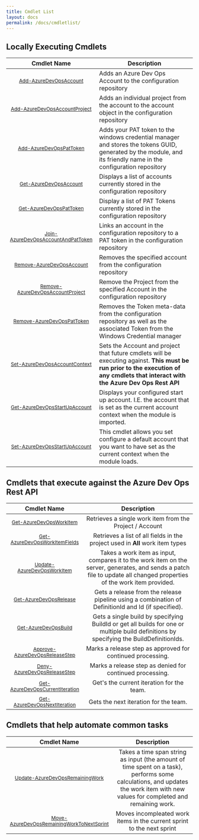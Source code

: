 ```yaml
---
title: Cmdlet List
layout: docs
permalink: /docs/cmdletlist/
---
```


## Locally Executing Cmdlets

| Cmdlet Name | Description |
| :---: | --- |
| [<small class="cmdlet">Add-AzureDevOpsAccount</small>](/docs/cmdlets/core/addaccount/) | Adds an Azure Dev Ops Account to the configuration repository |
| [<small class="cmdlet">Add-AzureDevOpsAccountProject</small>](/docs/cmdlets/core/addaccountproject/) | Adds an individual project from the account to the account object in the configuration repository |
| [<small class="cmdlet">Add-AzureDevOpsPatToken</small>](/docs/cmdlets/core/addpattoken/) | Adds your PAT token to the windows credential manager and stores the tokens GUID, generated by the module, and its friendly name in the configuration repository |
| [<small class="cmdlet">Get-AzureDevOpsAccount</small>](/docs/cmdlets/core/getaccount/) | Displays a list of accounts currently stored in the configuration repository |
| [<small class="cmdlet">Get-AzureDevOpsPatToken</small>](/docs/cmdlets/core/getpattoken/) | Display a list of PAT Tokens currently stored in the configuration repository |
| [<small class="cmdlet">Join-AzureDevOpsAccountAndPatToken</small>](/docs/cmdlets/core/joinaccountandpattoken/) | Links an account in the configuration repository to a PAT token in the configuration repository |
| [<small class="cmdlet">Remove-AzureDevOpsAccount</small>](/docs/cmdlets/core/removeaccount/) | Removes the specified account from the configuration repository |
| [<small class="cmdlet">Remove-AzureDevOpsAccountProject</small>](/docs/cmdlets/core/removeaccountproject/) | Remove the Project from the specified Account in the configuration repository |
| [<small class="cmdlet">Remove-AzureDevOpsPatToken</small>](/docs/cmdlets/core/removepattoken/) | Removes the Token meta-data from the configuration repository as well as the associated Token from the Windows Credential manager |
| [<small class="cmdlet">Set-AzureDevOpsAccountContext</small>](/docs/cmdlets/core/setaccountcontext/) | Sets the Account and project that future cmdlets will be executing against. **This must be run prior to the execution of any cmdlets that interact with the Azure Dev Ops Rest API** |
| [<small class="cmdlet">Get-AzureDevOpsStartUpAccount</small>](/docs/cmdlets/core/getdefaultaccount/) | Displays your configured start up account.  I.E. the account that is set as the current account context when the module is imported. |
| [<small class="cmdlet">Set-AzureDevOpsStartUpAccount</small>](/docs/cmdlets/core/setdefaultaccount/) | This cmdlet allows you set configure a default account that you want to have set as the current context when the module loads. |


## Cmdlets that execute against the Azure Dev Ops Rest API

| Cmdlet Name | Description |
| :---: | :---: |
| [<small class="cmdlet">Get-AzureDevOpsWorkItem</small>](/docs/cmdlets/api/getworkitem/) | Retrieves a single work item from the Project / Account |
| [<small class="cmdlet">Get-AzureDevOpsWorkItemFields</small>](/docs/cmdlets/api/getworkitemfields/) | Retrieves a list of all fields in the project used in **All** work item types |
| [<small class="cmdlet">Update-AzureDevOpsWorkItem</small>](/docs/cmdlets/api/updateworkitem/) | Takes a work item as input, compares it to the work item on the server, generates, and sends a patch file to update all changed properties of the work item provided. |
| [<small class="cmdlet">Get-AzureDevOpsRelease</small>](/docs/cmdlets/api/getrelease/) | Gets a release from the release pipeline using a combination of DefinitionId and Id (if specified). |
| [<small class="cmdlet">Get-AzureDevOpsBuild</small>](/docs/cmdlets/api/getbuild/) | Gets a single build by specifying BuildId or get all builds for one or multiple build definitions by specifying the BuildDefinitionIds. |
| [<small class="cmdlet">Approve-AzureDevOpsReleaseStep</small>](/docs/cmdlets/api/approverelease/) | Marks a release step as approved for continued processing. |
| [<small class="cmdlet">Deny-AzureDevOpsReleaseStep</small>](/docs/cmdlets/api/denyreleasetep/) | Marks a release step as denied for continued processing. |
| [<small class="cmdlet">Get-AzureDevOpsCurrentIteration</small>](/docs/cmdlets/api/getcurrentiteration/) | Get's the current iteration for the team. |
| [<small class="cmdlet">Get-AzureDevOpsNextIteration</small>](/docs/cmdlets/api/getnextiteration/) | Gets the next iteration for the team. |

## Cmdlets that help automate common tasks

| Cmdlet Name | Description |
| :---: | :---: |
| [<small class="cmdlet">Update-AzureDevOpsRemainingWork</small>](/docs/cmdlets/assistants/updateremainingwork/) | Takes a time span string as input (the amount of time spent on a task), performs some calculations, and updates the work item with new values for completed and remaining work. |
| [<small class="cmdlet">Move-AzureDevOpsRemainingWorkToNextSprint</small>](/docs/cmdlets/assistants/moveremainingworktonextsprint/) | Moves incompleated work items in the current sprint to the next sprint |